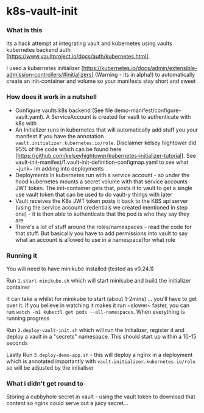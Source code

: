 # k8s-vault-init

### What is this
Its a hack attempt at integrating vault and kubernetes using vaults kubernetes backend auth [https://www.vaultproject.io/docs/auth/kubernetes.html]. 

I used a kubernetes initializer [https://kubernetes.io/docs/admin/extensible-admission-controllers/#initializers] (Warning - its in alpha!) to automatically create an init-container and volume so your manifests stay short and sweet


### How does it work in a nutshell
* Configure vaults k8s backend (See file demo-manifest/configure-vault.yaml). A ServiceAccount is created for vault to authenticate with k8s with
* An Initializer runs in kubernetes that will automatically add stuff you your manifest if you have the annotation `vault.initializer.kubernetes.io/role`. Disclaimer kelsey hightower did 95% of the code which can be found here [https://github.com/kelseyhightower/kubernetes-initializer-tutorial]. See vault-init-manifest/1.vault-init-definition-configmap.yaml to see what ~junk~ im adding into deployments
* Deployments in kubernetes run with a service account - so under the hood kubernetes mounts a secret volume with that service accounts JWT token. The init-container gets that, posts it to vault to get a single use vault token that can be used to do vault-y things with later
* Vault receives the K8s JWT token posts it back to the K8S api server (using the service account credentials we created mentioned in step one) - it is then able to authenticate that the pod is who they say they are
* There's a lot of stuff around the roles/namespaces - read the code for that stuff. But basically you have to add permissions into vault to say what an account is allowed to use in a namespace/for what role



### Running it
You will need to have minikube installed (tested as v0.24.1)

Run `1.start-minikube.sh` which will start minikube and build the initializer container

It can take a whilst for minikube to start (about 1-2mins) ... you'll have to get over it. If you believe in watching it makes it run ~slower~ faster, you can run `watch -n1 kubectl get pods --all-namespaces`. When everything is running progress

Run `2.deploy-vault-init.sh` which will run the Initializer, register it and deploy a vault in a "secrets" namespace. This should start up within a 10-15 seconds

Lastly Run `3.deploy-demo-app.sh` - this will deploy a nginx in a deployment which is annotated importantly with `vault.initializer.kubernetes.io/role` so will be adjusted by the initialiser

### What i didn't get round to
Storing a cubbyhole secret in vault - using the vault token to download that content so nginx could serve out a juicy secret...

